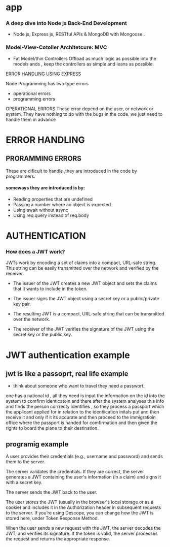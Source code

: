 # app

### A deep dive into Node js Back-End Development

- Node js, Express js, RESTful APIs & MongoDB with Mongoose .

### Model-View-Cotoller Architetcure: MVC

- Fat Model/thin Controllers
  Offload as much logic as possible into the models ands , keep the controllers as simple and leans as possible.

ERROR HANDLING USING EXPRESS

Node Programming has two type errors

- operational errors
- programming errors

OPERATIONAL ERRORS
These error depend on the user, or network or system. They have nothing to do with the bugs in the code.
we just need to handle them in advance

# ERROR HANDLING

## PRORAMMING ERRORS

These are dificult to handle ,they are introduced in the code by programmers.

#### someways they are introduced is by:

- Reading properties that are undefined
- Passing a number where an object is expected
- Using await without async
- Using req.query instead of req.body

# AUTHENTICATION

### How does a JWT work?

JWTs work by encoding a set of claims into a compact, URL-safe string. This string can be easily transmitted over the network and verified by the receiver.

- The issuer of the JWT creates a new JWT object and sets the claims that it wants to include in the token.

- The issuer signs the JWT object using a secret key or a public/private key pair.

- The resulting JWT is a compact, URL-safe string that can be transmitted over the network.

- The receiver of the JWT verifies the signature of the JWT using the secret key or the public key.

# JWT authentication example

## jwt is like a passoprt, real life example

- think about someone who want to travel they need a passwort.

one has a national id , all they need is input the information on the id into the system to comfirm identicatoin and there after the system analyses this info and finds the person corrrecty identifies , so they process a passport which the applicant applied for in relation to the identiication initals put and then receive it and only if it its accurate and then proceed to the immigratioin office where the passport is handed for comfirmation and then given the rights to board the plane to their destination.

## programig example

A user provides their credentials (e.g., username and password) and sends them to the server.

The server validates the credentials. If they are correct, the server generates a JWT containing the user's information (in a claim) and signs it with a secret key.

The server sends the JWT back to the user.

The user stores the JWT (usually in the browser's local storage or as a cookie) and includes it in the Authorization header in subsequent requests to the server. If you’re using Descope, you can change how the JWT is stored here, under Token Response Method.

When the user sends a new request with the JWT, the server decodes the JWT, and verifies its signature. If the token is valid, the server processes the request and returns the appropriate response.
